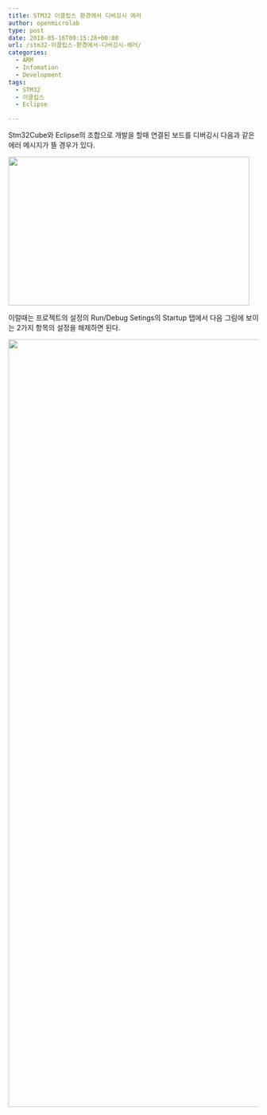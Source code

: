 ```yaml
---
title: STM32 이클립스 환경에서 디버깅시 에러
author: openmicrolab
type: post
date: 2018-05-16T09:15:28+00:00
url: /stm32-이클립스-환경에서-디버깅시-에러/
categories:
  - ARM
  - Infomation
  - Development
tags:
  - STM32
  - 이클립스
  - Eclipse

---
```

Stm32Cube와 Eclipse의 조합으로 개발을 할때 연결된 보드를 디버깅시 다음과 같은 에러 메시지가 뜰 경우가 있다.

<img loading="lazy" class="alignnone wp-image-4300" src="https://res.cloudinary.com/openmicrolab/image/upload/c_scale,w_893/v1526461893/Eclipse_error_ffqlxo.png" width="485" height="299" /> 

이럴때는 프로젝트의 설정의 Run/Debug Setings의 Startup 탭에서 다음 그림에 보이는 2가지 항목의 설정을 해제하면 된다.

<img loading="lazy" class="alignnone wp-image-4301" src="https://res.cloudinary.com/openmicrolab/image/upload/v1526461892/Eclipse_debug_uu8snd.png" width="2102" height="1542" />